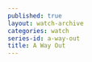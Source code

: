 ```yaml
---
published: true
layout: watch-archive
categories: watch
series-id: a-way-out
title: A Way Out
---
```

